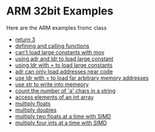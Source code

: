 # ARM 32bit Examples

Here are the ARM examples fromc class

 - [return 3](https://lawlor.cs.uaf.edu/netrun/run?name=Testing&code=foo%3A%0D%0A%09%2F%2F%20can%27t%20mov%20constants%20whose%20significant%20bits%20won%27t%20fit%20in%208%20bits%0D%0A%09mov%20r3%2C%203%0D%0A%09bx%20lr&lang=Assembly&mach=ARM&mode=frag&input=&linkwith=&foo_ret=int&foo_arg0=void&orun=Run&orun=Grade&ocompile=Optimize&ocompile=Warnings)
 - [defining and calling functions](https://lawlor.cs.uaf.edu/netrun/run?name=Testing&code=%2F%2F%20a%20simple%20function%20that%20returns%2013%0D%0Abar%3A%0D%0A%09mov%20r0%2C%2013%0D%0A%09bx%20lr%0D%0A%0D%0Afoo%3A%0D%0A%09%2F%2F%20we%20have%20to%20push%20the%20lr%20register%20to%20save%20the%20return%20address%0D%0A%09push%20%7Blr%7D%0D%0A%09%2F%2F%20bl%20is%20equivalent%20to%20call%20but%20puts%20return%20address%20in%20lr%20register%0D%0A%09bl%20bar%0D%0A%09pop%20%7Blr%7D%0D%0A%09%2F%2F%20bx%20lr%20jumps%20to%20the%20return%20address%0D%0A%09bx%20lr&lang=Assembly&mach=ARM&mode=file&input=&linkwith=&foo_ret=int&foo_arg0=void&orun=Run&orun=Grade&ocompile=Optimize&ocompile=Warnings)
 - [can't load large constants with mov](https://lawlor.cs.uaf.edu/netrun/run?name=Testing&code=foo%3A%0D%0A%09%2F%2F%20can%27t%20mov%20constants%20whose%20significant%20bits%20won%27t%20fit%20in%208%20bits%0D%0A%09mov%20r3%2C%201023%0D%0A%09bx%20lr&lang=Assembly&mach=ARM&mode=frag&input=&linkwith=&foo_ret=int&foo_arg0=void&orun=Run&orun=Grade&ocompile=Optimize&ocompile=Warnings)
 - [using adr and ldr to load large constant](https://lawlor.cs.uaf.edu/netrun/run?name=Testing&code=%2F%2F%20loading%20large%20constant%20from%20nearby%20memory%0D%0Afoo%3A%0D%0A%09%2F%2F%20load%20local%20address%20by%20offset%20%28adds%20to%20program%20counter%20in%20dissassembly%29%0D%0A%09adr%20r2%2C%20my_int%0D%0A%09%2F%2F%20load%20from%20memory%20to%20register%0D%0A%09ldr%20r0%2C%20%5Br2%5D%0D%0A%09bx%20lr%0D%0A%0D%0Amy_int%3A%0D%0A%09.4byte%201023&lang=Assembly&mach=ARM&mode=file&input=&linkwith=&foo_ret=int&foo_arg0=void&orun=Run&orun=Disassemble&orun=Grade&ocompile=Optimize&ocompile=Warnings)
 - [using ldr with = to load large constants](https://lawlor.cs.uaf.edu/netrun/run?name=Testing&code=%2F%2F%20loading%20large%20constant%20from%20nearby%20memory%0D%0Afoo%3A%0D%0A%09%2F%2F%20shortcut%20to%20loading%20large%20constant%20into%20register%0D%0A%09%2F%2F%20-%3E%20essentially%20the%20compiler%20puts%201023%20in%20nearby%20memory%20and%20loads%20it%20for%20us%0D%0A%09ldr%20r0%2C%20%3D1023%0D%0A%09bx%20lr&lang=Assembly&mach=ARM&mode=frag&input=&linkwith=&foo_ret=int&foo_arg0=void&orun=Run&orun=Grade&ocompile=Optimize&ocompile=Warnings)
 - [adr can only load addresses near code](https://lawlor.cs.uaf.edu/netrun/run?name=Testing&code=%2F%2F%20working%20with%20distant%20memory%20%28modifiable%20memory%20is%20in%20different%20sector%29%0D%0Afoo%3A%0D%0A%09%2F%2F%20we%20can%27t%20use%20adr%20to%20load%20distant%20memory%0D%0A%09adr%20r2%2C%20my_int%0D%0A%09ldr%20r0%2C%20%5Br2%5D%0D%0A%09bx%20lr%0D%0A%0D%0A.data%0D%0Amy_int%3A%0D%0A%09.4byte%201023&lang=Assembly&mach=ARM&mode=frag&input=&linkwith=&foo_ret=int&foo_arg0=void&orun=Run&orun=Grade&ocompile=Optimize&ocompile=Warnings)
 - [use ldr with = to load far arbitrary memory addresses](https://lawlor.cs.uaf.edu/netrun/run?name=Testing&code=%2F%2F%20working%20with%20distant%20memory%20%28modifiable%20memory%20is%20in%20different%20sector%29%0D%0Afoo%3A%0D%0A%09%2F%2F%20use%20load%20shortcut%20to%20load%20full%20address%20into%20register%0D%0A%09ldr%20r2%2C%20%3Dmy_int%0D%0A%09ldr%20r0%2C%20%5Br2%5D%0D%0A%09bx%20lr%0D%0A%0D%0A.data%0D%0Amy_int%3A%0D%0A%09.4byte%201023&lang=Assembly&mach=ARM&mode=frag&input=&linkwith=&foo_ret=int&foo_arg0=void&orun=Run&orun=Grade&ocompile=Optimize&ocompile=Warnings)
 - [use str to write into memeory](https://lawlor.cs.uaf.edu/netrun/run?name=Testing&code=%2F%2F%20working%20with%20distant%20memory%20%28modifiable%20memory%20is%20in%20different%20sector%29%0D%0Afoo%3A%0D%0A%09ldr%20r2%2C%20%3Dmy_int%0D%0A%09mov%20r3%2C%203%0D%0A%09%2F%2F%20use%20str%20to%20write%20a%20register%20into%20memory%0D%0A%09str%20r3%2C%20%5Br2%5D%0D%0A%09ldr%20r0%2C%20%5Br2%5D%0D%0A%09bx%20lr%0D%0A%0D%0A.data%0D%0Amy_int%3A%0D%0A%09.4byte%201023&lang=Assembly&mach=ARM&mode=frag&input=&linkwith=&foo_ret=int&foo_arg0=void&orun=Run&orun=Grade&ocompile=Optimize&ocompile=Warnings)
 - [count the number of 'a' chars in a string](https://lawlor.cs.uaf.edu/netrun/run?name=Testing&code=%2F%2F%20Suppose%20we%20want%20to%20look%20through%20a%20string%0D%0A%2F%2F%20and%20count%20number%20of%20%27a%27%20characters%0D%0Afoo%3A%0D%0A%09mov%20r0%2C%200%09%2F%2F%20count%20of%20%23%20of%20%27a%27s%0D%0A%09mov%20r1%2C%200%09%2F%2F%20index%20of%20string%20%28want%20to%20access%203rd%20character%29%0D%0A%09ldr%20r2%2C%20%3Dmy_string%0D%0A%09start%3A%0D%0A%09%09%2F%2F%20load%20one%20byte%20%28one%20character%29%20into%20our%20register%0D%0A%09%09ldrb%20r3%2C%20%5Br2%2Cr1%5D%09%2F%2F%20equivalent%20to%20mov%20r3%2C%20%5Br2%20%2B%20r1%5D%20in%20x86%0D%0A%09%09%0D%0A%09%09%2F%2F%20add%201%20to%20our%20%27a%27%20count%20if%20the%20character%20is%20an%20%27a%27%0D%0A%09%09cmp%20r3%2C%20%27a%27%0D%0A%09%09addeq%20r0%2C%201%0D%0A%09%09%0D%0A%09%09add%20r1%2C%201%0D%0A%09%09cmp%20r3%2C%200%0D%0A%09%09bne%20start%0D%0A%09bx%20lr%0D%0A%0D%0A.data%0D%0Amy_string%3A%0D%0A%09%2F%2F%20null%20character%20is%20automatically%20added%20with%20.asciz%20%28ASCI%20w%2F%20zero%20byte%29%0D%0A%09.asciz%20%22this%20is%20a%20nice%20stringasdfa%22&lang=Assembly&mach=ARM&mode=file&input=&linkwith=&foo_ret=int&foo_arg0=void&orun=Run&orun=Disassemble&orun=Grade&ocompile=Optimize&ocompile=Warnings)
 - [access elements of an int array](https://lawlor.cs.uaf.edu/netrun/run?name=Testing&code=%2F%2F%20function%20takes%20an%20int%20that%20is%20the%20index%20of%0D%0A%2F%2F%20the%20element%20of%20our%20array%20to%20return%0D%0Afoo%3A%0D%0A%09%2F%2F%201st%20parameter%20in%20r0%20%28index%20of%20element%20to%20look%20up%29%0D%0A%09ldr%20r2%2C%20%3Dmy_array%0D%0A%09ldr%20r0%2C%20%5Br2%2C%20r0%2C%20lsl%202%5D%09%09%2F%2F%20equivalent%20x86%20style%3A%20mov%20r0%2C%20%5Br2%20%2B%204%20%2A%20r0%5D%0D%0A%09bx%20lr%0D%0A%0D%0A.data%0D%0Amy_array%3A%0D%0A%09.4byte%2010%2C%2011%2C%2012%2C%2013%2C%2014%2C%2015%0D%0A&lang=Assembly&mach=ARM&mode=file&input=5&check_input=Input&linkwith=&foo_ret=int&foo_arg0=int&orun=Run&orun=Disassemble&orun=Grade&ocompile=Optimize&ocompile=Warnings)
 - [multiply floats](https://lawlor.cs.uaf.edu/netrun/run?name=Testing&code=foo%3A%0D%0A%09adr%20r2%2C%20my_float%0D%0A%09vldr%20s0%2C%20%5Br2%5D%0D%0A%09vldr%20s1%2C%20%5Br2%2C%204%5D%0D%0A%09%0D%0A%09%2F%2F%20in%20x86%20we%20used%20vaddss%0D%0A%09vmul.f%20s0%2C%20s1%0D%0A%09bx%20lr%0D%0A%0D%0Amy_float%3A%0D%0A%09.float%201.7%2C%202.0&lang=Assembly&mach=ARM&mode=file&input=5&linkwith=&foo_ret=float&foo_arg0=void&orun=Run&orun=Disassemble&orun=Grade&ocompile=Optimize&ocompile=Warnings)
 - [multiply doubles](https://lawlor.cs.uaf.edu/netrun/run?name=Testing&code=foo%3A%0D%0A%09adr%20r2%2C%20my_double%0D%0A%09vldr%20d0%2C%20%5Br2%5D%0D%0A%09vldr%20d1%2C%20%5Br2%2C%208%5D%0D%0A%09%0D%0A%09%2F%2F%20multiply%20doublers%20%28in%20x86%20we%20use%20vmulsd%29%0D%0A%09vmul.d%20d0%2C%20d1%0D%0A%09%0D%0A%09bx%20lr%0D%0A%0D%0Amy_double%3A%0D%0A%09.double%201.5%2C%202.0&lang=Assembly&mach=ARM&mode=file&input=5&linkwith=&foo_ret=double&foo_arg0=void&orun=Run&orun=Disassemble&orun=Grade&ocompile=Optimize&ocompile=Warnings)
 - [multiply two floats at a time with SIMD](https://lawlor.cs.uaf.edu/netrun/run?name=Testing&code=foo%3A%0D%0A%09adr%20r2%2C%20my_float%0D%0A%09vldr%20d0%2C%20%5Br2%5D%0D%0A%09vldr%20d1%2C%20%5Br2%2C%208%5D%0D%0A%09%0D%0A%09%2F%2F%20this%20treats%20d0%2C%20d1%20each%20as%20arrays%20of%20two%20floats%20and%20multiplies%20them%0D%0A%09vmul.f%20d0%2C%20d1%0D%0A%09%0D%0A%09%2F%2F%20the%20value%20in%20s0%20now%20is%20%201.7%20%2A%202.0%20%28we%20multiplied%20first%20element%20of%20each%20array%29%0D%0A%09bx%20lr%0D%0A%0D%0Amy_float%3A%0D%0A%09.float%201.7%2C%202.3%0D%0A%09.float%202.0%2C%202.0&lang=Assembly&mach=ARM&mode=file&input=5&linkwith=&foo_ret=float&foo_arg0=void&orun=Run&orun=Disassemble&orun=Grade&ocompile=Optimize&ocompile=Warnings)
 - [multiply four ints at a time with SIMD](https://lawlor.cs.uaf.edu/netrun/run?name=Testing&code=foo%3A%0D%0A%09ldr%20r2%2C%20%3Dmy_ints%0D%0A%09%2F%2F%20load%20our%20q0%20register%20with%20first%20array%20of%20ints%0D%0A%09vldr%20d0%2C%20%5Br2%5D%0D%0A%09vldr%20d1%2C%20%5Br2%2C%208%5D%0D%0A%0D%0A%09%2F%2F%20load%20our%20q1%20register%20with%20array%20of%20int%202%27s%0D%0A%09vldr%20d2%2C%20%5Br2%2C%2016%5D%0D%0A%09vldr%20d3%2C%20%5Br2%2C%2024%5D%0D%0A%09%0D%0A%09%2F%2F%20multiply%20the%20entries%20of%20the%20first%20array%20by%20entries%20of%20second%20array%0D%0A%09vmul.u32%20q0%2C%20q1%0D%0A%09%0D%0A%09%2F%2F%20store%20our%20q0%20register%20back%20into%20the%20array%20in%20memory%0D%0A%09vstr%20d0%2C%20%5Br2%5D%0D%0A%09vstr%20d1%2C%20%5Br2%2C%208%5D%0D%0A%09%0D%0A%09%2F%2F%20grab%20the%20third%20element%20of%20the%20array%20to%20return%0D%0A%09ldr%20r0%2C%20%5Br2%2C8%5D%0D%0A%09bx%20lr%0D%0A%0D%0A.data%0D%0Amy_ints%3A%0D%0A%09.4byte%201%2C%202%2C%203%2C%204%0D%0A%09.4byte%202%2C%202%2C%202%2C%202&lang=Assembly&mach=ARM&mode=file&input=5&linkwith=&foo_ret=int&foo_arg0=void&orun=Run&orun=Disassemble&orun=Grade&ocompile=Optimize&ocompile=Warnings)

